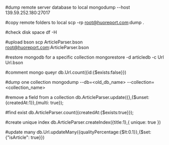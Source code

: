 #dump remote server database to local
mongodump --host 139.59.252.180:27017

#copy remote folders to local
scp -rp root@huoreport.com:dump .

#check disk space
df -H

#upload bson
scp ArticleParser.bson root@huoreport.com:ArticleParser.bson

#restore mongodb for a specific collection
mongorestore -d articledb -c Url Url.bson 

#comment mongo queyr
db.Url.count({id:{$exists:false}})

#dump one collection
mongodump --db=<old_db_name> --collection=<collection_name>

#remove a field from a collection
db.ArticleParser.update({},{$unset: {createdAt:1}},{multi: true});

#find exist
db.ArticleParser.count({createdAt:{$exists:true}});

#create unique index
db.ArticleParser.createIndex({title:1},{ unique: true })

#update many
db.Url.updateMany({qualityPercentage:{$lt:0.1}},{$set:{"isArticle": true}})